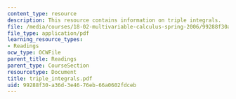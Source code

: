 ```yaml
---
content_type: resource
description: This resource contains information on triple integrals.
file: /media/courses/18-02-multivariable-calculus-spring-2006/99288f30a36d3e4676eb66a0602fdceb_triple_integrals.pdf
file_type: application/pdf
learning_resource_types:
- Readings
ocw_type: OCWFile
parent_title: Readings
parent_type: CourseSection
resourcetype: Document
title: triple_integrals.pdf
uid: 99288f30-a36d-3e46-76eb-66a0602fdceb
---
```

